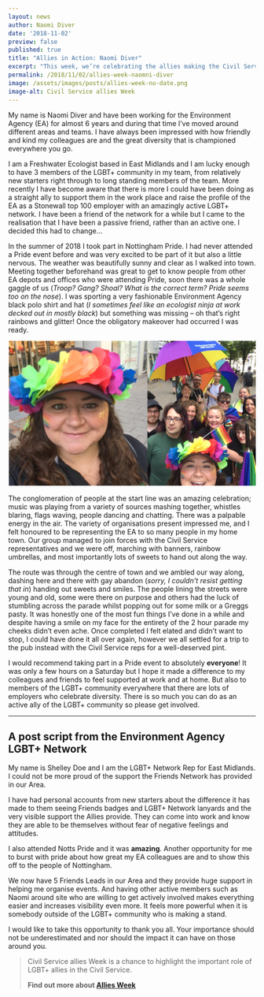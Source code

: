 ```yaml
---
layout: news
author: Naomi Diver 
date: '2018-11-02'
preview: false
published: true
title: "Allies in Action: Naomi Diver"
excerpt: "This week, we’re celebrating the allies making the Civil Service a great place to work for LGBT+ people. Naomi works for the Environment Agency, and in this post, tells us about why she took part in Pride as an ally."
permalink: /2018/11/02/allies-week-naomni-diver
image: /assets/images/posts/allies-week-no-date.png
image-alt: Civil Service allies Week
---
```


My name is Naomi Diver and have been working for the Environment Agency (EA) for almost 6 years and during that time I’ve moved around different areas and teams. I have always been impressed with how friendly and kind my colleagues are and the great diversity that is championed everywhere you go.

I am a Freshwater Ecologist based in East Midlands and I am lucky enough to have 3 members of the LGBT+ community in my team, from relatively new starters right through to long standing members of the team. More recently I have become aware that there is more I could have been doing as a straight ally to support them in the work place and raise the profile of the EA as a Stonewall top 100 employer with an amazingly active LGBT+ network. I have been a friend of the network for a while but I came to the realisation that I have been a passive friend, rather than an active one. I decided this had to change…

In the summer of 2018 I took part in Nottingham Pride. I had never attended a Pride event before and was very excited to be part of it but also a little nervous. The weather was beautifully sunny and clear as I walked into town. Meeting together beforehand was great to get to know people from other EA depots and offices who were attending Pride, soon there was a whole gaggle of us (*Troop? Gang? Shoal? What is the correct term? Pride seems too on the nose*). I was sporting a very fashionable Environment Agency black polo shirt and hat (*I sometimes feel like an ecologist ninja at work decked out in mostly black*) but something was missing – oh that’s right rainbows and glitter! Once the obligatory makeover had occurred I was ready. 

![Naomi and EA colleagues at Pride](/assets/images/posts/allies-week-naomi-diver.png "Naomi and EA colleagues at Pride")

The conglomeration of people at the start line was an amazing celebration; music was playing from a variety of sources mashing together, whistles blaring, flags waving, people dancing and chatting. There was a palpable energy in the air. The variety of organisations present impressed me, and I felt honoured to be representing the EA to so many people in my home town. Our group managed to join forces with the Civil Service representatives and we were off, marching with banners, rainbow umbrellas, and most importantly lots of sweets to hand out along the way. 

The route was through the centre of town and we ambled our way along, dashing here and there with gay abandon (*sorry, I couldn’t resist getting that in*) handing out sweets and smiles. The people lining the streets were young and old, some were there on purpose and others had the luck of stumbling across the parade whilst popping out for some milk or a Greggs pasty. It was honestly one of the most fun things I’ve done in a while and despite having a smile on my face for the entirety of the 2 hour parade my cheeks didn’t even ache. Once completed I felt elated and didn’t want to stop, I could have done it all over again, however we all settled for a trip to the pub instead with the Civil Service reps for a well-deserved pint. 

I would recommend taking part in a Pride event to absolutely **everyone**! It was only a few hours on a Saturday but I hope it made a difference to my colleagues and friends to feel supported at work and at home. But also to members of the LGBT+ community everywhere that there are lots of employers who celebrate diversity. There is so much you can do as an active ally of the LGBT+ community so please get involved.

---

## A post script from the Environment Agency LGBT+ Network

My name is Shelley Doe and I am the LGBT+ Network Rep for East Midlands. I could not be more proud of the support the Friends Network has provided in our Area. 

I have had personal accounts from new starters about the difference it has made to them seeing Friends badges and LGBT+ Network lanyards and the very visible support the Allies provide. They can come into work and know they are able to be themselves without fear of negative feelings and attitudes. 

I also attended Notts Pride and it was **amazing**. Another opportunity for me to burst with pride about how great my EA colleagues are and to show this off to the people of Nottingham. 

We now have 5 Friends Leads in our Area and they provide huge support in helping me organise events. And having other active members such as Naomi around site who are willing to get actively involved makes everything easier and increases visibility even more. It feels more powerful when it is somebody outside of the LGBT+ community who is making a stand. 

I would like to take this opportunity to thank you all. Your importance should not be underestimated and nor should the impact it can have on those around you.

> Civil Service allies Week is a chance to highlight the important role of LGBT+ allies in the Civil Service. 
>
> **Find out more about [Allies Week](/allies-week)**